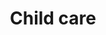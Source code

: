 ---
title: Child care
longTitle: 'Child care'
tags:
- gccommon
broaderTerm:
- "[[Infant care]]"
relatedTerm:
- "[[Parenting Children Daycare Childrens health Child ]]"
use:
- "[[Care of the children Childcare]]"
---